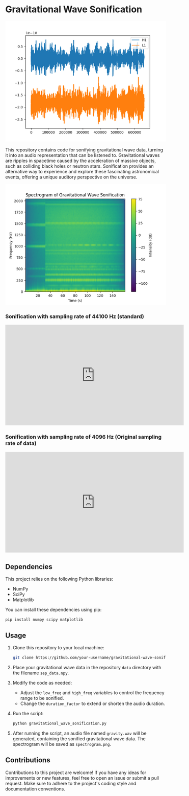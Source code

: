 # Gravitational Wave Sonification
![Spectrogram of Gravitational Wave Sonification](assets/wave_plot.png)

This repository contains code for sonifying gravitational wave data, turning it into an audio representation that can be listened to. Gravitational waves are ripples in spacetime caused by the acceleration of massive objects, such as colliding black holes or neutron stars. Sonification provides an alternative way to experience and explore these fascinating astronomical events, offering a unique auditory perspective on the universe.

![Spectrogram of Gravitational Wave Sonification](assets/spectrogram.png)

### Sonification with sampling rate of 44100 Hz (standard)

<iframe width="560" height="315" src="https://www.youtube-nocookie.com/embed/VLNdrMwfYcA" title="YouTube video player" frameborder="0" allow="accelerometer; autoplay; clipboard-write; encrypted-media; gyroscope; picture-in-picture; web-share" allowfullscreen></iframe>

### Sonification with sampling rate of 4096 Hz (Original sampling rate of data)

<iframe width="560" height="315" src="https://www.youtube-nocookie.com/embed/sA622n7dgHU" title="YouTube video player" frameborder="0" allow="accelerometer; autoplay; clipboard-write; encrypted-media; gyroscope; picture-in-picture; web-share" allowfullscreen></iframe>

## Dependencies

This project relies on the following Python libraries:
- NumPy
- SciPy
- Matplotlib

You can install these dependencies using pip:
```
pip install numpy scipy matplotlib
```

## Usage

1. Clone this repository to your local machine:
   ```bash
   git clone https://github.com/your-username/gravitational-wave-sonification.git
   ```

2. Place your gravitational wave data in the repository `data` directory with the filename `sep_data.npy`.

3. Modify the code as needed:
   - Adjust the `low_freq` and `high_freq` variables to control the frequency range to be sonified.
   - Change the `duration_factor` to extend or shorten the audio duration.

4. Run the script:
   ```bash
   python gravitational_wave_sonification.py
   ```

5. After running the script, an audio file named `gravity.wav` will be generated, containing the sonified gravitational wave data. The spectrogram will be saved as `spectrogram.png`.

## Contributions

Contributions to this project are welcome! If you have any ideas for improvements or new features, feel free to open an issue or submit a pull request. Make sure to adhere to the project's coding style and documentation conventions.
